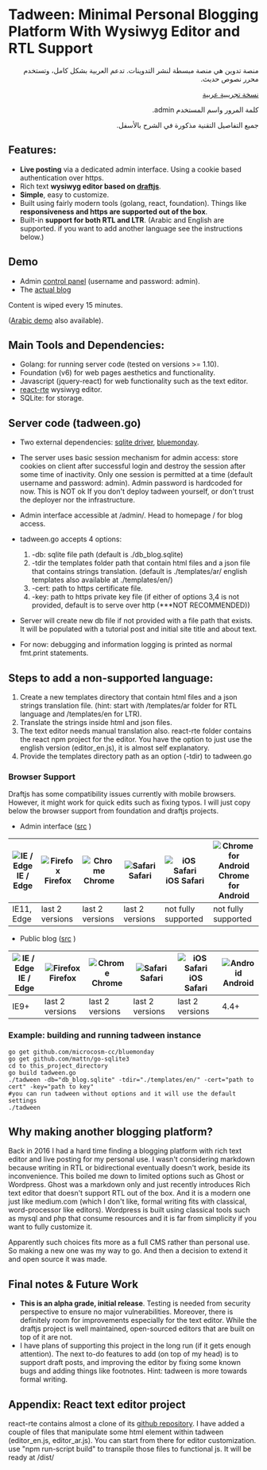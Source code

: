 # Tadween: Minimal Personal Blogging Platform With Wysiwyg Editor and RTL Support

<div dir="rtl">
 
منصة تدوين هي منصة مبسطة لنشر التدوينات. تدعم العربية بشكل كامل، وتستخدم محرر نصوص حديث.


 [نسخة تجريبية عربية ](http://35.158.0.91:5050/login/)

كلمة المرور واسم المستخدم admin.

جميع التفاصيل التقنية مذكورة في الشرح بالأسفل.
</div>

## Features:
- **Live posting** via a dedicated admin interface. Using a cookie based authentication over https.
- Rich text **wysiwyg editor based on [draftjs](https://github.com/facebook/draft-js)**.
- **Simple**, easy to customize.
- Built using fairly modern tools (golang, react, foundation). Things like **responsiveness and https are supported out of the box**.
- Built-in **support for both RTL and LTR**. (Arabic and English are supported. if you want to add another language see the instructions below.)

## Demo
- Admin [control panel](http://35.158.0.91:6060/login/) (username and password: admin).
- The [actual blog](http://35.158.0.91:6060)

 Content is wiped every 15 minutes.
 
 ([Arabic demo](http://35.158.0.91:5050/login/) also available).

## Main Tools and Dependencies:
- Golang: for running server code (tested on versions >= 1.10).
- Foundation (v6) for web pages aesthetics and functionality.
- Javascript (jquery-react) for web functionality such as the text editor.
- [react-rte](https://github.com/sstur/react-rte) wysiwyg editor.
- SQLite: for storage.


## Server code (tadween.go)

- Two external dependencies: [sqlite driver](https://github.com/mattn/go-sqlite3), [bluemonday](https://github.com/microcosm-cc/bluemonday).
- The server uses basic session mechanism for admin access: store cookies on client after successful login and destroy the session after some time of inactivity. Only one session is permitted at a time (default username and password: admin). Admin password is hardcoded for now. This is NOT ok If you don't deploy tadween yourself, or don't trust the deployer nor the infrastructure.
- Admin interface accessible at /admin/. Head to homepage / for blog access.

- tadween.go accepts 4 options:
   1. -db: sqlite file path (default is ./db_blog.sqlite)
   2. -tdir the templates folder path that contain html files and a json file that contains strings translation. (default is ./templates/ar/ english templates also available at ./templates/en/)
   3. -cert: path to https certificate file.
   4. -key: path to https private key file (if either of options 3,4 is not provided, default is to serve over http (***NOT RECOMMENDED))
   
- Server will create new db file if not provided with a file path that exists. It will be populated with a tutorial post and initial site title and about text.
- For now: debugging and information logging is printed as normal fmt.print statements.

## Steps to add a non-supported language:

1. Create a new templates directory that contain html files and a json strings translation file. (hint: start with /templates/ar folder for RTL language and /templates/en for LTR).
2. Translate the strings inside html and json files.
3. The text editor needs manual translation also. react-rte folder contains the react npm project for the editor. You have the option to just use the english version (editor_en.js), it is almost self explanatory.
4. Provide the templates directory path as an option (-tdir) to tadween.go


### Browser Support
Draftjs has some compatibility issues currently with mobile browsers. However, it might work for quick edits such as fixing typos. I will just copy below the browser support from foundation and draftjs projects.

- Admin interface ([src](https://github.com/facebook/draft-js) )

| ![IE / Edge](https://raw.githubusercontent.com/godban/browsers-support-badges/master/src/images/edge.png) <br /> IE / Edge | ![Firefox](https://raw.githubusercontent.com/godban/browsers-support-badges/master/src/images/firefox.png) <br /> Firefox | ![Chrome](https://raw.githubusercontent.com/godban/browsers-support-badges/master/src/images/chrome.png) <br /> Chrome | ![Safari](https://raw.githubusercontent.com/godban/browsers-support-badges/master/src/images/safari.png ) <br /> Safari | ![iOS Safari](https://raw.githubusercontent.com/godban/browsers-support-badges/master/src/images/safari-ios.png) <br />iOS Safari | ![Chrome for Android](https://raw.githubusercontent.com/godban/browsers-support-badges/master/src/images/chrome-android.png) <br/> Chrome for Android |
| --------- | --------- | --------- | --------- | --------- | --------- |
| IE11, Edge | last 2 versions| last 2 versions| last 2 versions| not fully supported | not fully supported


- Public blog ([src](https://foundation.zurb.com/sites/docs/compatibility.html) )

| ![IE / Edge](https://raw.githubusercontent.com/godban/browsers-support-badges/master/src/images/edge.png) <br /> IE / Edge | ![Firefox](https://raw.githubusercontent.com/godban/browsers-support-badges/master/src/images/firefox.png) <br /> Firefox | ![Chrome](https://raw.githubusercontent.com/godban/browsers-support-badges/master/src/images/chrome.png) <br /> Chrome | ![Safari](https://raw.githubusercontent.com/godban/browsers-support-badges/master/src/images/safari.png ) <br /> Safari | ![iOS Safari](https://raw.githubusercontent.com/godban/browsers-support-badges/master/src/images/safari-ios.png) <br />iOS Safari | ![Android](https://raw.githubusercontent.com/godban/browsers-support-badges/master/src/images/chrome-android.png) <br/> Android |
| --------- | --------- | --------- | --------- | --------- | --------- |
| IE9+ | last 2 versions| last 2 versions| last 2 versions|  last 2 versions | 4.4+



### Example: building and running tadween instance
```
go get github.com/microcosm-cc/bluemonday
go get github.com/mattn/go-sqlite3
cd to this_project_directory
go build tadween.go
./tadween -db="db_blog.sqlite" -tdir="./templates/en/" -cert="path to cert" -key="path to key"
#you can run tadween without options and it will use the default settings
./tadween
```

## Why making another blogging platform?
Back in 2016 I had a hard time finding a blogging platform with rich text editor and live posting for my personal use. I wasn't considering markdown because writing in RTL or bidirectional eventually doesn't work, beside its inconvenience. This boiled me down to limited options such as Ghost or Wordpress. Ghost was a markdown only and just recently introduces Rich text editor that doesn't support RTL out of the box. And it is a modern one just like medium.com (which I don't like, formal writing fits with classical, word-processor like editors). Wordpress is built using classical tools such as mysql and php that consume resources and it is far from simplicity if you want to fully customize it. 

Apparently such choices fits more as a full CMS rather than personal use. So making a new one was my way to go. And then a decision to extend it and open source it was made.

## Final notes & Future Work
- **This is an alpha grade, initial release**.  Testing is needed from security perspective to ensure no major vulnerabilities. Moreover, there is definitely room for improvements especially for the text editor. While the draftjs project is well maintained, open-sourced editors that are built on top of it are not.
- I have plans of supporting this project in the long run (if it gets enough attention). The next to-do features to add (on top of my head) is to support draft posts, and improving the editor by fixing some known bugs and adding things like footnotes. Hint: tadween is more towards formal writing.

## Appendix: React text editor project  
react-rte contains almost a clone of its [github repository](https://github.com/sstur/react-rte). I have added a couple of files that manipulate some html element within tadween (editor_en.js, editor_ar.js). You can start from there for editor customization. use "npm run-script build" to transpile those files to functional js. It will be ready at /dist/

